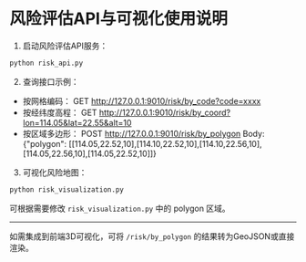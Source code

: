 # 风险评估API与可视化使用说明

1. 启动风险评估API服务：

```bash
python risk_api.py
```

2. 查询接口示例：

- 按网格编码：
  GET http://127.0.0.1:9010/risk/by_code?code=xxxx
- 按经纬度高程：
  GET http://127.0.0.1:9010/risk/by_coord?lon=114.05&lat=22.55&alt=10
- 按区域多边形：
  POST http://127.0.0.1:9010/risk/by_polygon
  Body: {"polygon": [[114.05,22.52,10],[114.10,22.52,10],[114.10,22.56,10],[114.05,22.56,10],[114.05,22.52,10]]}

3. 可视化风险地图：

```bash
python risk_visualization.py
```

可根据需要修改 `risk_visualization.py` 中的 polygon 区域。

---

如需集成到前端3D可视化，可将 `/risk/by_polygon` 的结果转为GeoJSON或直接渲染。

